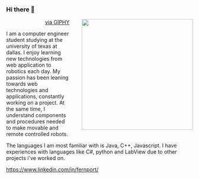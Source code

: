 ### Hi there 👋

<img src="https://media1.giphy.com/media/2xu5zpSV3oqKcCSZ49/giphy.gif?cid=790b7611610ebe80d1fa1d1f5d5a4e9abc2c8522d631b570&rid=giphy.gif&ct=g" height="300px" align="right" style="padding-left:30px"></img>
<p align="right"><a href="https://giphy.com/gifs/art-pixel-8bit-2xu5zpSV3oqKcCSZ49">via GIPHY</a></p>

I am a computer engineer student studying at the university of texas at dallas. I enjoy learning new technologies from web application to robotics each day. My passion has been leaning towards web technologies and applications, constantly working on a project. At the same time, I understand components and procedures needed to make movable and remote controlled robots. 

The languages I am most familiar with is Java, C++, Javascript. I have experiences with languages like C#, python and LabView due to other projects i've worked on.

https://www.linkedin.com/in/fernport/


<!-- You can find more links here
https://linktr.ee/Fernando4242 -->
